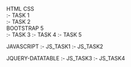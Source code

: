HTML CSS  <br />
      :- TASK 1 <br />
      :- TASK 2 <br />
BOOTSTRAP 5 <br />
      :- TASK 3
      :- TASK 4
      :- TASK 5

JAVASCRIPT 
      :- JS_TASK1
      :- JS_TASK2
      
JQUERY-DATATABLE
      :- JS_TASK3
      :- JS_TASK4
